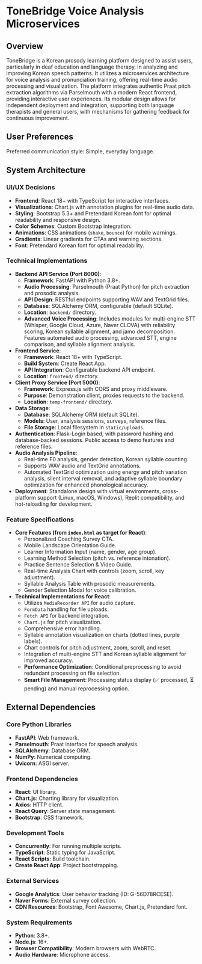 # ToneBridge Voice Analysis Microservices

## Overview
ToneBridge is a Korean prosody learning platform designed to assist users, particularly in deaf education and language therapy, in analyzing and improving Korean speech patterns. It utilizes a microservices architecture for voice analysis and pronunciation training, offering real-time audio processing and visualization. The platform integrates authentic Praat pitch extraction algorithms via Parselmouth with a modern React frontend, providing interactive user experiences. Its modular design allows for independent deployment and integration, supporting both language therapists and general users, with mechanisms for gathering feedback for continuous improvement.

## User Preferences
Preferred communication style: Simple, everyday language.

## System Architecture

### UI/UX Decisions
- **Frontend**: React 18+ with TypeScript for interactive interfaces.
- **Visualizations**: Chart.js with annotation plugins for real-time audio data.
- **Styling**: Bootstrap 5.3+ and Pretendard Korean font for optimal readability and responsive design.
- **Color Schemes**: Custom Bootstrap integration.
- **Animations**: CSS animations (`shake`, `bounce`) for mobile warnings.
- **Gradients**: Linear gradients for CTAs and warning sections.
- **Font**: Pretendard Korean font for optimal readability.

### Technical Implementations
- **Backend API Service (Port 8000)**:
    - **Framework**: FastAPI with Python 3.8+.
    - **Audio Processing**: Parselmouth (Praat Python) for pitch extraction and prosodic analysis.
    - **API Design**: RESTful endpoints supporting WAV and TextGrid files.
    - **Database**: SQLAlchemy ORM, configurable (default SQLite).
    - **Location**: `backend/` directory.
    - **Advanced Voice Processing**: Includes modules for multi-engine STT (Whisper, Google Cloud, Azure, Naver CLOVA) with reliability scoring, Korean syllable alignment, and jamo decomposition. Features automated audio processing, advanced STT, engine comparison, and syllable alignment analysis.
- **Frontend Service**:
    - **Framework**: React 18+ with TypeScript.
    - **Build System**: Create React App.
    - **API Integration**: Configurable backend API endpoint.
    - **Location**: `frontend/` directory.
- **Client Proxy Service (Port 5000)**:
    - **Framework**: Express.js with CORS and proxy middleware.
    - **Purpose**: Demonstration client, proxies requests to the backend.
    - **Location**: `temp-frontend/` directory.
- **Data Storage**:
    - **Database**: SQLAlchemy ORM (default SQLite).
    - **Models**: User, analysis sessions, surveys, reference files.
    - **File Storage**: Local filesystem in `static/uploads`.
- **Authentication**: Flask-Login based, with password hashing and database-backed sessions. Public access to demo features and reference files.
- **Audio Analysis Pipeline**:
    - Real-time F0 analysis, gender detection, Korean syllable counting.
    - Supports WAV audio and TextGrid annotations.
    - Automated TextGrid optimization using energy and pitch variation analysis, silent interval removal, and adaptive syllable boundary optimization for enhanced phonological accuracy.
- **Deployment**: Standalone design with virtual environments, cross-platform support (Linux, macOS, Windows), Replit compatibility, and hot-reloading for development.

### Feature Specifications
- **Core Features (from `index.html` as target for React)**:
    - Personalized Coaching Survey CTA.
    - Mobile Landscape Orientation Guide.
    - Learner Information Input (name, gender, age group).
    - Learning Method Selection (pitch vs. reference intonation).
    - Practice Sentence Selection & Video Guide.
    - Real-time Analysis Chart with controls (zoom, scroll, key adjustment).
    - Syllable Analysis Table with prosodic measurements.
    - Gender Selection Modal for voice calibration.
- **Technical Implementations for React**:
    - Utilizes `MediaRecorder API` for audio capture.
    - `FormData` handling for file uploads.
    - `Fetch API` for backend integration.
    - `Chart.js` for pitch visualization.
    - Comprehensive error handling.
    - Syllable annotation visualization on charts (dotted lines, purple labels).
    - Chart controls for pitch adjustment, zoom, scroll, and reset.
    - Integration of multi-engine STT and Korean syllable alignment for improved accuracy.
    - **Performance Optimization**: Conditional preprocessing to avoid redundant processing on file selection.
    - **Smart File Management**: Processing status display (✅ processed, ⏳ pending) and manual reprocessing option.

## External Dependencies

### Core Python Libraries
- **FastAPI**: Web framework.
- **Parselmouth**: Praat interface for speech analysis.
- **SQLAlchemy**: Database ORM.
- **NumPy**: Numerical computing.
- **Uvicorn**: ASGI server.

### Frontend Dependencies
- **React**: UI library.
- **Chart.js**: Charting library for visualization.
- **Axios**: HTTP client.
- **React Query**: Server state management.
- **Bootstrap**: CSS framework.

### Development Tools
- **Concurrently**: For running multiple scripts.
- **TypeScript**: Static typing for JavaScript.
- **React Scripts**: Build toolchain.
- **Create React App**: Project bootstrapping.

### External Services
- **Google Analytics**: User behavior tracking (ID: G-56D78RCESE).
- **Naver Forms**: External survey collection.
- **CDN Resources**: Bootstrap, Font Awesome, Chart.js, Pretendard font.

### System Requirements
- **Python**: 3.8+.
- **Node.js**: 16+.
- **Browser Compatibility**: Modern browsers with WebRTC.
- **Audio Hardware**: Microphone access.